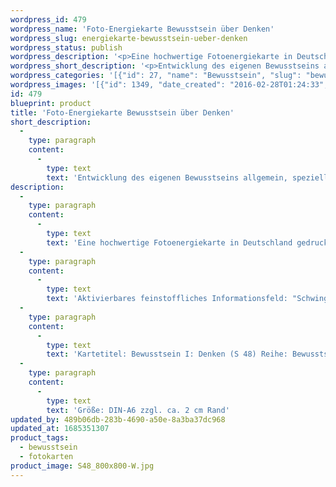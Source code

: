 ```yaml
---
wordpress_id: 479
wordpress_name: 'Foto-Energiekarte Bewusstsein über Denken'
wordpress_slug: energiekarte-bewusstsein-ueber-denken
wordpress_status: publish
wordpress_description: '<p>Eine hochwertige Fotoenergiekarte in Deutschland gedruckt und in Handarbeit laminiert.  Sie ist in Postkartengröße (DIN-A6) oder kleiner gut zu transportieren und kann auch auf den Körper aufgelegt werden.</p><p>Aktivierbares feinstoffliches Informationsfeld: "Schwingungserhöhung" - Bewusstsein allgemein - Bewusstsein in Bezug zum Denken - Feinstofflichkeit erfahren: Entwicklung des eigenen Bewusstseins allgemein und speziell für das Denken. Hierdurch die eigene Gedankenwelt und die Art zu Denken sowie die Funktion des Denkens generell neu erkennen. Die eigene Realität auf Basis dieser Erkenntnisse gestalten. Wie jede Fotoenergiekarte der Reihe "Bewusstsein I" sind auch auch hier Information enthalten zum Aspekt: Das gesamte Potenzial eines Menschen zur Wahrnehmung und Steuerung feinstofflicher Energien erkunden und entfalten.</p><p>Kartetitel: Bewusstsein I: Denken (S 48) Reihe: Bewusstsein.</p><p>Größe: DIN-A6 zzgl. ca. 2 cm Rand<br />Andere Formate sind individuell für Sie innerhalb weniger Tage herstellbar. Bitte kontaktieren Sie uns hierfür unter <a href="mailto:info@elvedenverlag.de">info@elvedenverlag.de</a>.</p><p>Anwendungshinweise</p>'
wordpress_short_description: '<p>Entwicklung des eigenen Bewusstseins allgemein, speziell für den Bereich des Denkens<br /><em>Hinweis: Das Wasserzeichen „Elveden Verlag Energiebild“ wird nicht mit gedruckt</em></p>'
wordpress_categories: '[{"id": 27, "name": "Bewusstsein", "slug": "bewusstsein"}, {"id": 23, "name": "Fotokarten", "slug": "fotokarten"}]'
wordpress_images: '[{"id": 1349, "date_created": "2016-02-28T01:24:33", "date_created_gmt": "2016-02-27T23:24:33", "date_modified": "2016-02-28T01:24:33", "date_modified_gmt": "2016-02-27T23:24:33", "src": "https://my.feenbaum.de/wp-content/uploads/2016/02/S48_800x800-W.jpg", "name": "S48_800x800-W", "alt": ""}]'
id: 479
blueprint: product
title: 'Foto-Energiekarte Bewusstsein über Denken'
short_description:
  -
    type: paragraph
    content:
      -
        type: text
        text: 'Entwicklung des eigenen Bewusstseins allgemein, speziell für den Bereich des Denkens'
description:
  -
    type: paragraph
    content:
      -
        type: text
        text: 'Eine hochwertige Fotoenergiekarte in Deutschland gedruckt und in Handarbeit laminiert.  Sie ist in Postkartengröße (DIN-A6) oder kleiner gut zu transportieren und kann auch auf den Körper aufgelegt werden.'
  -
    type: paragraph
    content:
      -
        type: text
        text: 'Aktivierbares feinstoffliches Informationsfeld: "Schwingungserhöhung" - Bewusstsein allgemein - Bewusstsein in Bezug zum Denken - Feinstofflichkeit erfahren: Entwicklung des eigenen Bewusstseins allgemein und speziell für das Denken. Hierdurch die eigene Gedankenwelt und die Art zu Denken sowie die Funktion des Denkens generell neu erkennen. Die eigene Realität auf Basis dieser Erkenntnisse gestalten. Wie jede Fotoenergiekarte der Reihe "Bewusstsein I" sind auch auch hier Information enthalten zum Aspekt: Das gesamte Potenzial eines Menschen zur Wahrnehmung und Steuerung feinstofflicher Energien erkunden und entfalten.'
  -
    type: paragraph
    content:
      -
        type: text
        text: 'Kartetitel: Bewusstsein I: Denken (S 48) Reihe: Bewusstsein.'
  -
    type: paragraph
    content:
      -
        type: text
        text: 'Größe: DIN-A6 zzgl. ca. 2 cm Rand'
updated_by: 489b06db-283b-4690-a50e-8a3ba37dc968
updated_at: 1685351307
product_tags:
  - bewusstsein
  - fotokarten
product_image: S48_800x800-W.jpg
---
```

